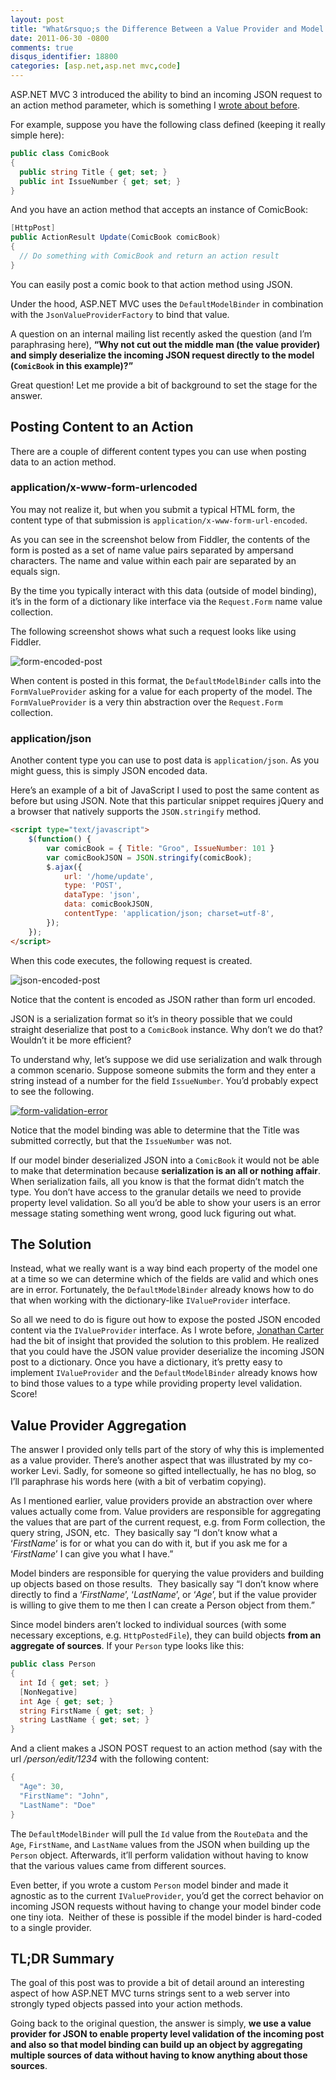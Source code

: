 ```yaml
---
layout: post
title: "What&rsquo;s the Difference Between a Value Provider and Model Binder?"
date: 2011-06-30 -0800
comments: true
disqus_identifier: 18800
categories: [asp.net,asp.net mvc,code]
---
```

ASP.NET MVC 3 introduced the ability to bind an incoming JSON request to an action method parameter, which is something I [wrote about
before](http://haacked.com/archive/2010/04/15/sending-json-to-an-asp-net-mvc-action-method-argument.aspx "Sending JSON to an action method").

For example, suppose you have the following class defined (keeping it really simple here):

```csharp
public class ComicBook
{
  public string Title { get; set; }
  public int IssueNumber { get; set; }
}
```

And you have an action method that accepts an instance of ComicBook:

```csharp
[HttpPost]
public ActionResult Update(ComicBook comicBook)
{
  // Do something with ComicBook and return an action result
}
```

You can easily post a comic book to that action method using JSON.

Under the hood, ASP.NET MVC uses the `DefaultModelBinder` in combination with the `JsonValueProviderFactory` to bind that value.

A question on an internal mailing list recently asked the question (and I’m paraphrasing here), **“Why not cut out the middle man (the value provider) and simply deserialize the incoming JSON request directly to the model (`ComicBook` in this example)?”**

Great question! Let me provide a bit of background to set the stage for the answer.

Posting Content to an Action
----------------------------

There are a couple of different content types you can use when posting data to an action method.

### application/x-www-form-urlencoded

You may not realize it, but when you submit a typical HTML form, the content type of that submission is `application/x-www-form-url-encoded`.

As you can see in the screenshot below from Fiddler, the contents of the form is posted as a set of name value pairs separated by ampersand characters. The name and value within each pair are separated by an
equals sign.

By the time you typically interact with this data (outside of model binding), it’s in the form of a dictionary like interface via the
`Request.Form` name value collection.

The following screenshot shows what such a request looks like using Fiddler.

![form-encoded-post](http://haacked.com/images/haacked_com/WindowsLiveWriter/Why-Isnt-The-JsonValueProviderFactory_EADC/form-encoded-post_3.png "form-encoded-post")

When content is posted in this format, the `DefaultModelBinder` calls into the `FormValueProvider` asking for a value for each property of the model. The `FormValueProvider` is a very thin abstraction over the
`Request.Form` collection.

### application/json

Another content type you can use to post data is `application/json`. As you might guess, this is simply JSON encoded data.

Here’s an example of a bit of JavaScript I used to post the same content as before but using JSON. Note that this particular snippet requires jQuery and a browser that natively supports the `JSON.stringify` method.

```html
<script type="text/javascript">
    $(function() {
        var comicBook = { Title: "Groo", IssueNumber: 101 }
        var comicBookJSON = JSON.stringify(comicBook);
        $.ajax({
            url: '/home/update',
            type: 'POST',
            dataType: 'json',
            data: comicBookJSON,
            contentType: 'application/json; charset=utf-8',
        });
    });
</script>
```

When this code executes, the following request is created.

![json-encoded-post](http://haacked.com/images/haacked_com/WindowsLiveWriter/Why-Isnt-The-JsonValueProviderFactory_EADC/json-encoded-post_3.png "json-encoded-post")

Notice that the content is encoded as JSON rather than form url encoded.

JSON is a serialization format so it’s in theory possible that we could straight deserialize that post to a `ComicBook` instance. Why don’t we do that? Wouldn’t it be more efficient?

To understand why, let’s suppose we did use serialization and walk through a common scenario. Suppose someone submits the form and they enter a string instead of a number for the field `IssueNumber`. You’d
probably expect to see the following.

[![form-validation-error](http://haacked.com/images/haacked_com/WindowsLiveWriter/Why-Isnt-The-JsonValueProviderFactory_EADC/form-validation-error_thumb.png "form-validation-error")](http://haacked.com/images/haacked_com/WindowsLiveWriter/Why-Isnt-The-JsonValueProviderFactory_EADC/form-validation-error_2.png)

Notice that the model binding was able to determine that the Title was submitted correctly, but that the `IssueNumber` was not.

If our model binder deserialized JSON into a `ComicBook` it would not be able to make that determination because **serialization is an all or nothing affair**. When serialization fails, all you know is that the format didn’t match the type. You don’t have access to the granular details we need to provide property level validation. So all you’d be
able to show your users is an error message stating something went wrong, good luck figuring out what.

The Solution
------------

Instead, what we really want is a way bind each property of the model one at a time so we can determine which of the fields are valid and which ones are in error. Fortunately, the `DefaultModelBinder` already knows how to do that when working with the dictionary-like
`IValueProvider` interface.

So all we need to do is figure out how to expose the posted JSON encoded content via the `IValueProvider` interface. As I wrote before, [Jonathan Carter](http://lostintangent.com/ "Jonathan Carter's Blog") had the bit of insight that provided the solution to this problem. He realized that you could have the JSON value provider deserialize the incoming JSON post to a dictionary. Once you have a dictionary, it’s pretty easy to implement `IValueProvider` and the `DefaultModelBinder` already knows how to bind those values to a type while providing property level validation. Score!

Value Provider Aggregation
--------------------------

The answer I provided only tells part of the story of why this is implemented as a value provider. There’s another aspect that was
illustrated by my co-worker Levi. Sadly, for someone so gifted intellectually, he has no blog, so I’ll paraphrase his words here (with
a bit of verbatim copying).

As I mentioned earlier, value providers provide an abstraction over where values actually come from. Value providers are responsible for aggregating the values that are part of the current request, e.g. from Form collection, the query string, JSON, etc.  They basically say “I don’t know what a ‘*FirstName*’ is for or what you can do with it, but if you ask me for a ‘*FirstName*’ I can give you what I have.”

Model binders are responsible for querying the value providers and building up objects based on those results.  They basically say “I don’t know where directly to find a ‘*FirstName*’, ‘*LastName*’, or ‘*Age*’, but if the value provider is willing to give them to me then I can create a Person object from them.”

Since model binders aren’t locked to individual sources (with some necessary exceptions, e.g. `HttpPostedFile`), they can build objects **from an aggregate of sources**. If your `Person` type looks like this:

```csharp
public class Person
{
  int Id { get; set; }
  [NonNegative]
  int Age { get; set; }
  string FirstName { get; set; }
  string LastName { get; set; }
}
```

And a client makes a JSON POST request to an action method (say with the url */person/edit/1234* with the following content:

```csharp
{ 
  "Age": 30, 
  "FirstName": "John", 
  "LastName": "Doe" 
} 
```

The `DefaultModelBinder` will pull the `Id` value from the `RouteData` and the `Age`, `FirstName`, and `LastName` values from the JSON when building up the `Person` object. Afterwards, it’ll perform validation without having to know that the various values came from different sources.

Even better, if you wrote a custom `Person` model binder and made it agnostic as to the current `IValueProvider`, you’d get the correct behavior on incoming JSON requests without having to change your model binder code one tiny iota.  Neither of these is possible if the model binder is hard-coded to a single provider.

TL;DR Summary
-------------

The goal of this post was to provide a bit of detail around an interesting aspect of how ASP.NET MVC turns strings sent to a web server into strongly typed objects passed into your action methods.

Going back to the original question, the answer is simply, **we use a value provider for JSON to enable property level validation of the incoming post and also so that model binding can build up an object by aggregating multiple sources of data without having to know anything about those sources**.

